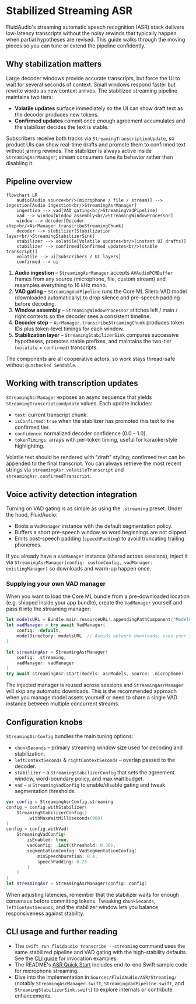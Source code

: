 # Stabilized Streaming ASR

FluidAudio's streaming automatic speech recognition (ASR) stack delivers low-latency transcripts without the noisy rewinds that typically happen when partial hypotheses are revised. This guide walks through the moving pieces so you can tune or extend the pipeline confidently.

## Why stabilization matters

Large decoder windows provide accurate transcripts, but force the UI to wait for several seconds of context. Small windows respond faster but rewrite words as new context arrives. The stabilized streaming pipeline maintains two tiers:

- **Volatile updates** surface immediately so the UI can show draft text as the decoder produces new tokens.
- **Confirmed updates** commit once enough agreement accumulates and the stabilizer decides the text is stable.

Subscribers receive both tracks via `StreamingTranscriptionUpdate`, so product UIs can show real-time drafts and promote them to confirmed text without jarring rewinds.
The stabilizer is always active inside `StreamingAsrManager`; stream consumers tune its behavior rather than disabling it.

## Pipeline overview

```mermaid
flowchart LR
    audio[Audio source<br/>(microphone / file / stream)] --> ingestion[Audio ingestion<br/>StreamingAsrManager]
    ingestion --> vad[VAD gating<br/>StreamingVadPipeline]
    vad --> window[Window assembly<br/>StreamingWindowProcessor]
    window --> decoder[Decoder step<br/>AsrManager.transcribeStreamingChunk]
    decoder --> stabilizer[Stabilization layer<br/>StreamingStabilizerSink]
    stabilizer --> volatile[Volatile updates<br/>(instant UI drafts)]
    stabilizer --> confirmed[Confirmed updates<br/>(stable transcript)]
    volatile --> ui[Subscribers / UI layers]
    confirmed --> ui
```

1. **Audio ingestion** – `StreamingAsrManager` accepts `AVAudioPCMBuffer` frames from any source (microphone, file, custom stream) and resamples everything to 16 kHz mono.
2. **VAD gating** – `StreamingVadPipeline` runs the Core ML Silero VAD model (downloaded automatically) to drop silence and pre-speech padding before decoding.
3. **Window assembly** – `StreamingWindowProcessor` stitches left / main / right contexts so the decoder sees a consistent timeline.
4. **Decoder step** – `AsrManager.transcribeStreamingChunk` produces token IDs plus token-level timings for each window.
5. **Stabilization layer** – `StreamingStabilizerSink` compares successive hypotheses, promotes stable prefixes, and maintains the two-tier (`volatile` + `confirmed`) transcripts.

The components are all cooperative actors, so work stays thread-safe without `@unchecked Sendable`.

## Working with transcription updates

`StreamingAsrManager` exposes an async sequence that yields `StreamingTranscriptionUpdate` values. Each update includes:

- `text`: current transcript chunk.
- `isConfirmed`: `true` when the stabilizer has promoted this text to the confirmed tier.
- `confidence`: normalized decoder confidence (0.0 – 1.0).
- `tokenTimings`: arrays with per-token timing, useful for karaoke-style highlighting.

Volatile text should be rendered with "draft" styling; confirmed text can be appended to the final transcript. You can always retrieve the most recent strings via `streamingAsr.volatileTranscript` and `streamingAsr.confirmedTranscript`.

## Voice activity detection integration

Turning on VAD gating is as simple as using the `.streaming` preset. Under the hood, FluidAudio:

- Boots a `VadManager` instance with the default segmentation policy.
- Buffers a short pre-speech window so word beginnings are not clipped.
- Emits post-speech padding (`speechPadding`) to avoid truncating trailing phonemes.

If you already have a `VadManager` instance (shared across sessions), inject it via `StreamingAsrManager(config: customConfig, vadManager: existingManager)` so downloads and warm-up happen once.

### Supplying your own VAD manager

When you want to load the Core ML bundle from a pre-downloaded location (e.g. shipped inside your app bundle), create the `VadManager` yourself and pass it into the streaming manager:

```swift
let modelsURL = Bundle.main.resourceURL!.appendingPathComponent("Models/VAD", isDirectory: true)
let vadManager = try await VadManager(
    config: .default,
    modelDirectory: modelsURL  // Avoids network downloads; uses your staged model files
)

let streamingAsr = StreamingAsrManager(
    config: .streaming,
    vadManager: vadManager
)
try await streamingAsr.start(models: asrModels, source: .microphone)
```

The injected manager is reused across sessions and `StreamingAsrManager` will skip any automatic downloads. This is the recommended approach when you manage model assets yourself or need to share a single VAD instance between multiple concurrent streams.

## Configuration knobs

`StreamingAsrConfig` bundles the main tuning options:

- `chunkSeconds` – primary streaming window size used for decoding and stabilization.
- `leftContextSeconds` & `rightContextSeconds` – overlap passed to the decoder.
- `stabilizer` – a `StreamingStabilizerConfig` that sets the agreement window, word-boundary policy, and max wait budget.
- `vad` – a `StreamingVadConfig` to enable/disable gating and tweak segmentation thresholds.

```swift
var config = StreamingAsrConfig.streaming
config = config.withStabilizer(
    StreamingStabilizerConfig()
        .withMaxWaitMilliseconds(900)
)
config = config.withVad(
    StreamingVadConfig(
        isEnabled: true,
        vadConfig: .init(threshold: 0.30),
        segmentationConfig: VadSegmentationConfig(
            minSpeechDuration: 0.4,
            speechPadding: 0.25
        )
    )
)
let streamingAsr = StreamingAsrManager(config: config)
```

When adjusting latencies, remember that the stabilizer waits for enough consensus before committing tokens. Tweaking `chunkSeconds`, `leftContextSeconds`, and the stabilizer window lets you balance responsiveness against stability.

## CLI usage and further reading

- The `swift run fluidaudio transcribe --streaming` command uses the same stabilized pipeline and VAD gating with the high-stability defaults. See the [CLI guide](../CLI.md#asr) for invocation examples.
- The README's [ASR Quick Start](../../README.md#asr-quick-start) includes end-to-end Swift sample code for microphone streaming.
- Dive into the implementation in `Sources/FluidAudio/ASR/Streaming/` (notably `StreamingAsrManager.swift`, `StreamingVadPipeline.swift`, and `StreamingStabilizerSink.swift`) to explore internals or contribute enhancements.
